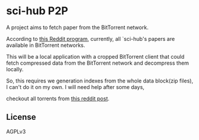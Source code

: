 # sci-hub P2P

A project aims to fetch paper from the BitTorrent network.

According to [this Reddit program](https://www.reddit.com/r/DataHoarder/comments/nc27fv/rescue_mission_for_scihub_and_open_science_we_are/), currently, all `sci-hub's papers are available in BitTorrent networks.

This will be a local application with a cropped BitTorrent client that could fetch compressed data from the BitTorrent network and decompress them locally.

So, this requires we generation indexes from the whole data block(zip files), I can't do it on my own.
I will need help after some days,

checkout all torrents from [this reddit post](https://www.reddit.com/r/DataHoarder/comments/nc27fv/rescue_mission_for_scihub_and_open_science_we_are/).

## License

AGPLv3